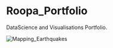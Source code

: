 # Roopa_Portfolio
DataScience and Visualisations Portfolio.


![Mapping_Earthquakes](https://github.com/RoopaRaghav/Mapping_Earthquakes.git)
